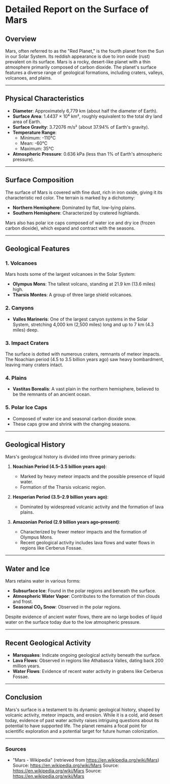 # Detailed Report on the Surface of Mars

## Overview
Mars, often referred to as the "Red Planet," is the fourth planet from the Sun in our Solar System. Its reddish appearance is due to iron oxide (rust) prevalent on its surface. Mars is a rocky, desert-like planet with a thin atmosphere primarily composed of carbon dioxide. The planet's surface features a diverse range of geological formations, including craters, valleys, volcanoes, and plains.

---

## Physical Characteristics
- **Diameter**: Approximately 6,779 km (about half the diameter of Earth).
- **Surface Area**: 1.4437 × 10⁸ km², roughly equivalent to the total dry land area of Earth.
- **Surface Gravity**: 3.72076 m/s² (about 37.94% of Earth's gravity).
- **Temperature Range**: 
  - Minimum: -110°C
  - Mean: -60°C
  - Maximum: 35°C
- **Atmospheric Pressure**: 0.636 kPa (less than 1% of Earth's atmospheric pressure).

---

## Surface Composition
The surface of Mars is covered with fine dust, rich in iron oxide, giving it its characteristic red color. The terrain is marked by a dichotomy:
- **Northern Hemisphere**: Dominated by flat, low-lying plains.
- **Southern Hemisphere**: Characterized by cratered highlands.

Mars also has polar ice caps composed of water ice and dry ice (frozen carbon dioxide), which expand and contract with the seasons.

---

## Geological Features

### 1. **Volcanoes**
Mars hosts some of the largest volcanoes in the Solar System:
- **Olympus Mons**: The tallest volcano, standing at 21.9 km (13.6 miles) high.
- **Tharsis Montes**: A group of three large shield volcanoes.

### 2. **Canyons**
- **Valles Marineris**: One of the largest canyon systems in the Solar System, stretching 4,000 km (2,500 miles) long and up to 7 km (4.3 miles) deep.

### 3. **Impact Craters**
The surface is dotted with numerous craters, remnants of meteor impacts. The Noachian period (4.5 to 3.5 billion years ago) saw heavy bombardment, leaving many craters intact.

### 4. **Plains**
- **Vastitas Borealis**: A vast plain in the northern hemisphere, believed to be the remnants of an ancient ocean.

### 5. **Polar Ice Caps**
- Composed of water ice and seasonal carbon dioxide snow.
- These caps grow and shrink with the changing seasons.

---

## Geological History
Mars's geological history is divided into three primary periods:
1. **Noachian Period (4.5–3.5 billion years ago)**:
   - Marked by heavy meteor impacts and the possible presence of liquid water.
   - Formation of the Tharsis volcanic region.

2. **Hesperian Period (3.5–2.9 billion years ago)**:
   - Dominated by widespread volcanic activity and the formation of lava plains.

3. **Amazonian Period (2.9 billion years ago–present)**:
   - Characterized by fewer meteor impacts and the formation of Olympus Mons.
   - Recent geological activity includes lava flows and water flows in regions like Cerberus Fossae.

---

## Water and Ice
Mars retains water in various forms:
- **Subsurface Ice**: Found in the polar regions and beneath the surface.
- **Atmospheric Water Vapor**: Contributes to the formation of thin clouds and frost.
- **Seasonal CO₂ Snow**: Observed in the polar regions.

Despite evidence of ancient water flows, there are no large bodies of liquid water on the surface today due to the low atmospheric pressure.

---

## Recent Geological Activity
- **Marsquakes**: Indicate ongoing geological activity beneath the surface.
- **Lava Flows**: Observed in regions like Athabasca Valles, dating back 200 million years.
- **Water Flows**: Evidence of recent water activity in grabens like Cerberus Fossae.

---

## Conclusion
Mars's surface is a testament to its dynamic geological history, shaped by volcanic activity, meteor impacts, and erosion. While it is a cold, arid desert today, evidence of past water activity raises intriguing questions about its potential to have supported life. The planet remains a focal point for scientific exploration and a potential target for future human colonization.

---

### Sources
- "Mars - Wikipedia" (retrieved from https://en.wikipedia.org/wiki/Mars)
Source: https://en.wikipedia.org/wiki/Mars
Source: https://en.wikipedia.org/wiki/Mars
Source: https://en.wikipedia.org/wiki/Mars
